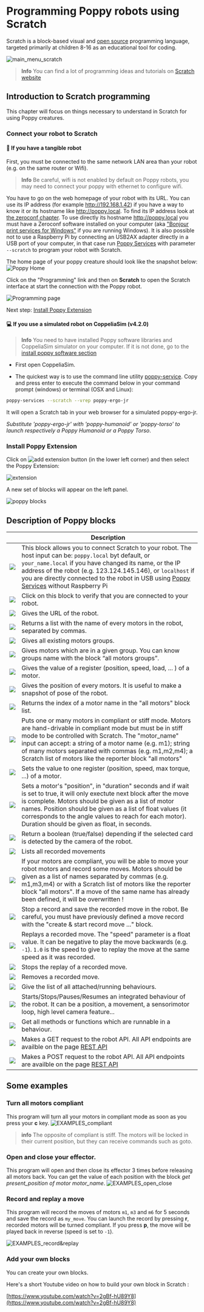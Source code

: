 # Programming Poppy robots using Scratch

Scratch is a block-based visual and [open source](https://github.com/LLK) programming language, targeted primarily at children 8-16 as an educational tool for coding.

![main_menu_scratch](../img/scratch/main_menu_scratch.png)

> **Info**  You can find a lot of programming ideas and tutorials on [Scratch website](https://scratch.mit.edu/ideas)

## Introduction to Scratch programming

This chapter will focus on things necessary to understand in Scratch for using Poppy creatures.

### Connect your robot to Scratch

#### 🤖 If you have a tangible robot

First, you must be connected to the same network LAN area than your robot (e.g. on the same router or Wifi).

> **Info** Be careful, wifi is not enabled by default on Poppy robots, you may need to connect your poppy with ethernet to configure wifi.

You have to go on the web homepage of your robot with its URL. You can use its IP address (for example http://192.168.1.42) if you have a way to know it or its hostname like http://poppy.local. To find its IP address look at [the zeroconf chapter](../installation/install-zeroconf.md#alternatives-to-find-the-ip-address-of-a-computer-on-your-local-network). To use directly its hostname http://poppy.local you must have a Zeroconf software installed on your computer (aka ["Bonjour print services for Windows"](https://support.apple.com/kb/DL999?locale=en_US) if you are running Windows). It is also possible not to use a Raspberry Pi by connecting an USB2AX adapter directly in a USB port of your computer, in that case run [Poppy Services](../software-libraries/poppy-creature.html#poppy-services) with parameter `--scratch` to program your robot with Scratch.

The home page of your poppy creature should look like the snapshot below:
![Poppy Home](../img/scratch/INTERFACE_home.png)

Click on the "Programming" link and then on **Scratch** to open the Scratch interface at start the connection with the Poppy robot.

![Programming page](../img/scratch/INTERFACE_programmingLanguages.png)

Next step: [Install Poppy Extension](#install-poppy-extension)

#### 💻 If you use a simulated robot on CoppeliaSim (v4.2.0)
> **Info** You need to have installed Poppy software libraries and CoppeliaSim simulator on your computer. If it is not done, go to the [install poppy software section](../installation/install-poppy-softwares.md)

- First open CoppeliaSim.

- The quickest way is to use the command line utility [poppy-service](../software-libraries/poppy-creature.md#poppy-services). Copy and press enter to execute the command below in your command prompt (windows) or terminal (OSX and Linux):
```bash
poppy-services --scratch --vrep poppy-ergo-jr
```
It will open a Scratch tab in your web browser for a simulated poppy-ergo-jr.

*Substitute 'poppy-ergo-jr' with 'poppy-humanoid' or 'poppy-torso' to launch respectively a Poppy Humanoid or a Poppy Torso*.

### Install Poppy Extension

Click on ![add extension button](../img/scratch/INTERFACE_addExtension.png) (in the lower left corner) and then select the Poppy Extension:

![extension](../img/scratch/INTERFACE_extension.png)

A new set of blocks will appear on the left panel.

![poppy blocks](../img/scratch/INTERFACE_blocks.png)

## Description of Poppy blocks

|   | Description |
| - | ----------- |
| ![](../img/scratch/MISC_setHost.PNG) | This block allows you to connect Scratch to your robot. The host input can be: `poppy.local` byt default, or `your_name.local` if you have changed its name, or the IP address of the robot (e.g. 123.124.145.146), or `localhost` if you are directly connected to the robot in USB using [Poppy Services](../software-libraries/poppy-creature.html#poppy-services) without Raspberry Pi |
| ![](../img/scratch/MISC_testConnection.PNG) | Click on this block to verify that you are connected to your robot. |
| ![](../img/scratch/MISC_robotURL.PNG) | Gives the URL of the robot. |
| ![](../img/scratch/MOTOR_allMotors.PNG) | Returns a list with the name of every motors in the robot, separated by commas. |
| ![](../img/scratch/MOTOR_allMotorGroups.PNG) | Gives all existing motors groups. |
| ![](../img/scratch/MOTOR_motorsInGroup.PNG) | Gives motors which are in a given group. You can know groups name with the block “all motors groups”. |
| ![](../img/scratch/MOTOR_getVarOfMotor.PNG) | Gives the value of a register (position, speed, load, ... ) of a motor. |
| ![](../img/scratch/MOTOR_getAllMotorPositions.PNG) | Gives the position of every motors. It is useful to make a snapshot of pose of the robot. |
| ![](../img/scratch/MOTOR_index.PNG) | Returns the index of a motor name in the "all motors" block list. |
| ![](../img/scratch/MOTOR_setCompliant.PNG) | Puts one or many motors in compliant or stiff mode. Motors are hand-drivable in compliant mode but must be in stiff mode to be controlled with Scratch. The "motor_name" input can accept: a string of a motor name (e.g. m1); string of many motors separated with commas (e.g. m1,m2,m4); a Scratch list of motors like the reporter block "all motors" |
| ![](../img/scratch/MOTOR_setVarOfMotor.PNG) | Sets the value to one register (position, speed, max torque, ...) of a motor. |
| ![](../img/scratch/MOTOR_goto.PNG) | Sets a motor's "position", in "duration" seconds and if wait is set to true, it will only exectute next block after the move is complete. Motors should be given as a list of motor names. Position should be given as a list of float values (it corresponds to the angle values to reach for each motor). Duration should be given as float, in seconds.
| ![](../img/scratch/SENSOR_cardDetection.PNG) | Return a boolean (true/false) depending if the selected card is detected by the camera of the robot. |
| ![](../img/scratch/MOVE_allRecordedMoves.PNG) | Lists all recorded movements |
| ![](../img/scratch/MOVE_record.PNG) | If your motors are compliant, you will be able to move your robot motors and record some moves. Motors should be given as a list of names separated by commas (e.g. m1,m3,m4) or with a Scratch list of motors like the reporter block "all motors". If a move of the same name has already been defined, it will be overwritten ! |
| ![](../img/scratch/MOVE_save.PNG) | Stop a record and save the recorded move in the robot. Be careful, you must have previously defined a move record with the "create & start record move ..." block. |
| ![](../img/scratch/MOVE_play.PNG) | Replays a recorded move. The "speed" parameter is a float value. It can be negative to play the move backwards (e.g. `-1`). `1.0` is the speed to give to replay the move at the same speed as it was recorded. |
| ![](../img/scratch/MOVE_stop.PNG) | Stops the replay of a recorded move. |
| ![](../img/scratch/MOVE_remove.PNG) | Removes a recorded move. |
| ![](../img/scratch/PRIMITIVE_getAllPrimitives.PNG) | Give the list of all attached/running behaviours. |
| ![](../img/scratch/PRIMITIVE_startPrimitive.PNG) | Starts/Stops/Pauses/Resumes an integrated behaviour of the robot. It can be a position, a movement, a sensorimotor loop, high level camera feature... |
| ![](../img/scratch/PRIMITIVE_getMethodOfPrimitive.PNG) | Get all methods or functions which are runnable in a behaviour. |
| ![](../img/scratch/API_get.PNG) | Makes a GET request to the robot API. All API endpoints are availble on the page [REST API](rest.md) |
| ![](../img/scratch/API_post.PNG) | Makes a POST request to the robot API. All API endpoints are availble on the page [REST API](rest.md) |

## Some examples

### Turn all motors compliant

This program will turn all your motors in compliant mode as soon as you press your **c** key.
![EXAMPLES_compliant](../img/scratch/EXAMPLES_compliant.png)

> **info** The opposite of compliant is stiff. The motors will be locked in their current position, but they can receive commands such as goto.

### Open and close your effector.

This program will open and then close its effector 3 times before releasing all motors back. You can get the value of each position with the block *get present_position of motor motor_name*.
![EXAMPLES_open_close](../img/scratch/EXAMPLES_openClose.png)


### Record and replay a move

This program will record the moves of motors `m1`, `m3` and `m6` for 5 seconds and save the record as `my_move`. You can launch the record by pressing **r**, recorded motors will be turned compliant. If you press **p**, the move will be played back in reverse (speed is set to `-1`).

![EXAMPLES_record&replay](../img/scratch/EXAMPLES_record&replay.png)

### Add your own blocks

You can create your own blocks.

Here's a short Youtube video on how to build your own block in Scratch :

[https://www.youtube.com/watch?v=2gBf-hU89Y8](https://www.youtube.com/watch?v=2gBf-hU89Y8)
